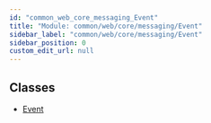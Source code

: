 ```yaml
---
id: "common_web_core_messaging_Event"
title: "Module: common/web/core/messaging/Event"
sidebar_label: "common/web/core/messaging/Event"
sidebar_position: 0
custom_edit_url: null
---
```


## Classes

- [Event](../classes/common_web_core_messaging_Event.Event.md)
